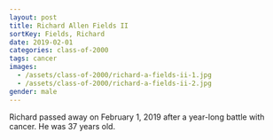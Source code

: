 ```yaml
---
layout: post
title: Richard Allen Fields II
sortKey: Fields, Richard
date: 2019-02-01
categories: class-of-2000
tags: cancer
images:
  - /assets/class-of-2000/richard-a-fields-ii-1.jpg
  - /assets/class-of-2000/richard-a-fields-ii-2.jpg
gender: male
---
```

Richard passed away on February 1, 2019 after a year-long battle with cancer. He was 37 years old.
